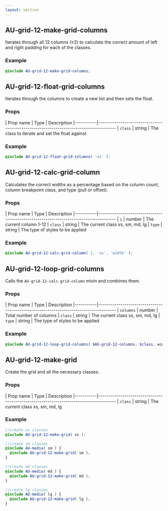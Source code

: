 ```yaml
---
layout: section
---
```



## AU-grid-12-make-grid-columns

Iterates through all 12 columns (≥2) to calculate the correct amount of left and right padding for each of the classes.


### Example

```scss
@include AU-grid-12-make-grid-columns;
```

## AU-grid-12-float-grid-columns

Iterates through the columns to create a new list and then sets the float.


### Props

| Prop name | Type    | Description
|-----------|---------------------------------------------------------------------------------------
| `class` | string  | The class to iterate and set the float against


### Example

```scss
@include AU-grid-12-float-grid-columns( 'xs' );
```


## AU-grid-12-calc-grid-column

Calculates the correct widths as a percentage based on the column count, column breakpoint class, and type (pull or offset).


### Props

| Prop name | Type    | Description
|-----------|---------------------------------------------------------------------------------------
| `i`      | number  | The current column 1-12
| `class`  | string  | The current class xs, sm, md, lg
| `type`   | string  | The type of styles to be applied


### Example

```scss
@include AU-grid-12-calc-grid-column( 1, 'xs', 'width' );
```


## AU-grid-12-loop-grid-columns

Calls the `AU-grid-12-calc-grid-column` mixin and combines them.


### Props

| Prop name | Type    | Description
|-----------|---------------------------------------------------------------------------------------
| `columns` | number  | Total number of columns
| `class`   | string  | The current class xs, sm, md, lg
| `type`    | string  | The type of styles to be applied


### Example

```scss
@include AU-grid-12-loop-grid-columns( $AU-grid-12-columns, $class, width );
```


## AU-grid-12-make-grid

Create the grid and all the necessary classes.

### Props

| Prop name | Type    | Description
|-----------|---------------------------------------------------------------------------------------
| `class` | string  | The current class xs, sm, md, lg


### Example

```scss
//create xs classes
@include AU-grid-12-make-grid( xs );

//create sm classes
@include AU-media( sm ) {
  @include AU-grid-12-make-grid( sm );
}

//create md classes
@include AU-media( md ) {
  @include AU-grid-12-make-grid( md );
}

//create lg classes
@include AU-media( lg ) {
  @include AU-grid-12-make-grid( lg );
}
```
